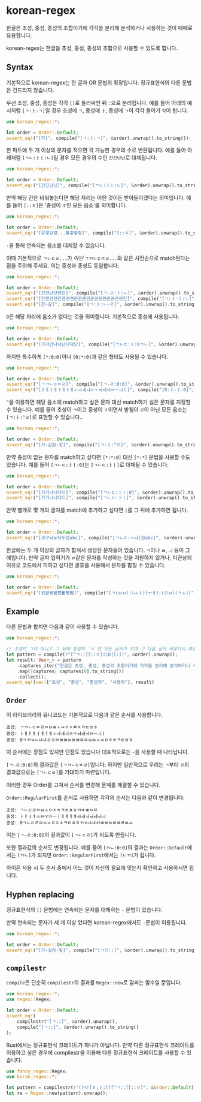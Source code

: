 # korean-regex

한글은 초성, 중성, 종성의 조합이기에 각각을 분리해 분석하거나 사용하는 것이 때때로 유용합니다.

korean-regex는 한글을 초성, 중성, 종성의 조합으로 사용할 수 있도록 합니다.

## Syntax

기본적으로 korean-regex는 한 글자 OR 문법의 확장입니다. 정규표현식의 다른 문법은 건드리지 않습니다.

우선 초성, 중성, 종성은 각각 `[]`로 둘러싸인 뒤 `:`으로 분리됩니다.
예를 들어 아래의 예시처럼 `[ㄱ:ㅏ:ㄱ]`일 경우 초성에 `ㄱ`, 중성에 `ㅏ`, 종성에 `ㄱ`이 각각 들어가 `각`이 됩니다.

```rust
use korean_regex::*;

let order = Order::Default;
assert_eq!("[각]", compile("[ㄱ:ㅏ:ㄱ]", &order).unwrap().to_string());
```

한 파트에 두 개 이상의 문자를 적으면 각 가능한 경우의 수로 변환됩니다.
예를 들어 아래처럼 `[ㄱㄴ:ㅏㅣ:ㄴ]`일 경우 모든 경우의 수인 `간긴난닌`로 대체됩니다.

```rust
use korean_regex::*;

let order = Order::Default;
assert_eq!("[간긴난닌]", compile("[ㄱㄴ:ㅏㅣ:ㄴ]", &order).unwrap().to_string());
```

만약 해당 칸은 비워놓는다면 해당 자리는 어떤 것이든 받아들이겠다는 의미입니다. 예를 들어 `[::ㅎ]`은 '종성이 `ㅎ`인 모든 음소'를 의미합니다.

```rust
use korean_regex::*;

let order = Order::Default;
assert_eq!("[갛갷걓걯...흏흫힇힣]", compile("[::ㅎ]", &order).unwrap().to_string());
```

`-`을 통해 연속되는 음소를 대체할 수 있습니다.

이때 기본적으로 `ㄱㄴㄷㄹ...`가 *아닌* `ㄱㄲㄴㄷㄸㄹ...`와 같은 사전순으로 match된다는 점을 주의해 주세요.
이는 중성과 종성도 동일합니다.

```rust
use korean_regex::*;

let order = Order::Default;
assert_eq!("[간깐난단딴란]", compile("[ㄱ-ㄹ:ㅏ:ㄴ]", &order).unwrap().to_string());
assert_eq!("[간갠갼걘건겐견곈곤관괜괸굔군권궨귄균근긘긴]", compile("[ㄱ:ㅏ-ㅣ:ㄴ]", &order).unwrap().to_string());
assert_eq!("[간-갈]", compile("[ㄱ:ㅏ:ㄴ-ㄹ]", &order).unwrap().to_string());
```

`0`은 해당 자리에 음소가 없다는 것을 의미합니다. 기본적으로 종성에 사용됩니다.

```rust
use korean_regex::*;

let order = Order::Default;
assert_eq!("[가각간나낙난다닥단]", compile("[ㄱㄴㄷ:ㅏ:0ㄱㄴ]", &order).unwrap().to_string());
```

하지만 특수하게 `[*:0:0]`이나 `[0:*:0]`과 같은 형태도 사용될 수 있습니다.

```rust
use korean_regex::*;

let order = Order::Default;
assert_eq!("[ㄱㄲㄴㄷㄸㄹ]", compile("[ㄱ-ㄹ:0:0]", &order).unwrap().to_string());
assert_eq!("[ㅏㅐㅑㅒㅓㅔㅕㅖㅗㅘㅙㅚㅛㅜㅝㅞㅟㅠㅡㅢㅣ]", compile("[0:ㅏ-ㅣ:0]", &order).unwrap().to_string());
```

`^`을 이용하면 해당 음소에 match하고 싶은 문자 대신 match하기 싫은 문자를 지정할 수 있습니다. 예를 들어 초성이 `ㄱ`이고 중성이 `ㅏ`이면서 받침이 `ㄹ`이 아닌 모든 음소는 `[ㄱ:ㅏ:^ㄹ]`로 표현할 수 있습니다..

```rust
use korean_regex::*;

let order = Order::Default;
assert_eq!("[가-갇갉-갛]", compile("[ㄱ:ㅏ:^ㄹ]", &order).unwrap().to_string());
```

만약 종성이 없는 문자를 match하고 싶다면 `[*:*:0]` 대신 `[*:*]` 문법을 사용할 수도 있습니다.
예를 들어 `[ㄱㄴㄷ:ㅏㅣ:0]`는 `[ㄱㄴㄷ:ㅏㅣ]`로 대체될 수 있습니다.

```rust
use korean_regex::*;

let order = Order::Default;
assert_eq!("[가기나니다디]", compile("[ㄱㄴㄷ:ㅏㅣ:0]", &order).unwrap().to_string());
assert_eq!("[가기나니다디]", compile("[ㄱㄴㄷ:ㅏㅣ]", &order).unwrap().to_string());
```

만약 별개로 몇 개의 글자를 match에 추가하고 싶다면 `|`를 그 뒤에 추가하면 됩니다.

```rust
use korean_regex::*;

let order = Order::Default;
assert_eq!("[과구놔누돠두한abc]", compile("[ㄱㄴㄷ:ㅜㅘ|한abc]", &order).unwrap().to_string());
```

한글에는 두 개 이상의 글자가 합쳐서 생성된 문자들이 있습니다. `ㄲ`이나 `ㄼ`, `ㅢ` 등이 그 예입니다.
만약 글자 입력기가 `ㄺ`같은 문자를 작성하는 것을 지원하지 않거나, 미관상의 이유로 코드에서 피하고 싶다면
괄호를 사용해서 문자를 합칠 수 있습니다.

```rust
use korean_regex::*;

let order = Order::Default;
assert_eq!("[곿괇궧궯뽟뽧쀇쀏]", compile("[ㄱ(ㅂㅂ):(ㅗㅏ)(ㅜㅔ):(ㄹㅂ)(ㄱㅅ)]", &order).unwrap().to_string());
```

## Example

다른 문법과 합치면 다음과 같이 사용할 수 있습니다.

```rust
use korean_regex::*;

// 초성이 ㄱ이 아니고 그 뒤에 종성이 `ㅇ`인 모든 글자가 오며 그 다음 글자 바운더리 혹은 종성이 없는 문자가 있는 경우
let pattern = compile(r"[^ㄱ::][::ㅇ](\b|[:])", &order).unwrap();
let result: Vec<_> = pattern
    .captures_iter("한글은 초성, 중성, 종성의 조합이기에 각각을 분리해 분석하거나 사용하는 것이 때때로 유용합니다.")
    .map(|captures| captures[0].to_string())
    .collect();
assert_eq!(vec!["초성", "중성", "종성의", "사용하"], result)
```

## `Order`

이 라이브러리와 유니코드는 기본적으로 다음과 같은 순서를 사용합니다.

```
초성: ㄱㄲㄴㄷㄸㄹㅁㅂㅃㅅㅆㅇㅈㅉㅊㅋㅌㅍㅎ
중성: ㅏㅐㅑㅒㅓㅔㅕㅖㅗㅘㅙㅚㅛㅜㅝㅞㅟㅠㅡㅢㅣ
종성: 0ㄱㄲㄳㄴㄵㄶㄷㄹㄺㄻㄼㄽㄾㄿㅀㅁㅂㅄㅅㅆㅇㅈㅊㅋㅌㅍㅎ
```

이 순서에는 장점도 있지만 단점도 있습니다 대표적으로는 `-`을 사용할 때 나타납니다.

`[ㄱ-ㄹ:0:0]`의 결과값은 `[ㄱㄲㄴㄷㄸㄹ]`입니다. 하지만 일반적으로 우리는 `ㄱ`부터 `ㄹ`의 결과값으로는 `[ㄱㄴㄷㄹ]`를 기대하기 마련입니다.

이러한 경우 Order를 고쳐서 순서를 변경해 문제를 해결할 수 있습니다.

`Order::RegularFirst`를 순서로 사용하면 각각의 순서는 다음과 같이 변경됩니다.

```
초성: ㄱㄴㄷㄹㅁㅂㅅㅇㅈㅊㅋㅌㅍㅎㄲㄸㅃㅆㅉ
중성: ㅏㅑㅓㅕㅗㅛㅜㅠㅡㅣㅐㅒㅔㅖㅘㅙㅚㅝㅞㅟㅢ
종성: 0ㄱㄴㄷㄹㅁㅂㅅㅇㅈㅊㅋㅌㅍㅎㄲㄳㄵㄶㄺㄻㄼㄽㄾㄿㅀㅄㅆ
```

이는 `[ㄱ-ㄹ:0:0]`의 결과값이 `[ㄱㄴㄷㄹ]`가 되도록 만듭니다.

또한 결과값의 순서도 변경됩니다. 예를 들어 `[ㄲㄴ:0:0]`의 결과는 `Order::Default`에서는 `[ㄲㄴ]`가 되지만 `Order::RegularFirst`에서는 `[ㄴㄲ]`가 됩니다.

하이픈 사용 시 두 순서 중에서 어느 것이 자신의 필요에 맞는지 확인하고 사용하시면 됩니다.

## Hyphen replacing

정규표현식의 `[]` 문법에는 연속되는 문자를 대체하는 `-` 문법이 있습니다.

만약 연속되는 문자가 세 개 이상 있다면 korean-regex에서도 `-`문법이 이용됩니다.

```rust
use korean_regex::*;

let order = Order::Default;
assert_eq!("[가-깋라-맇]", compile("[ㄱㄹ::]", &order).unwrap().to_string());
```

## `compilestr`

`compile`은 단순히 `compilestr`의 결과를 `Regex::new`로 감싸는 함수일 뿐입니다.

```rust
use korean_regex::*;
use regex::Regex;

let order = Order::Default;
assert_eq!(
    compilestr("[ㄱ::]", &order).unwrap(),
    compile("[ㄱ::]", &order).unwrap().to_string()
);
```

Rust에서는 정규표현식 크레이트가 하나가 아닙니다.
만약 다른 정규표현식 크레이트를 이용하고 싶은 경우에 compilestr을 이용해 다른 정규표현식 크레이트를 사용할 수 있습니다.

```rust
use fancy_regex::Regex;
use koran_regex::*;

let pattern = compilestr(r"(?<![ㅎ:ㅏ:])[^ㄱ::][::ㅇ]", &Order::Default);
let re = Regex::new(pattern).unwrap();
```
